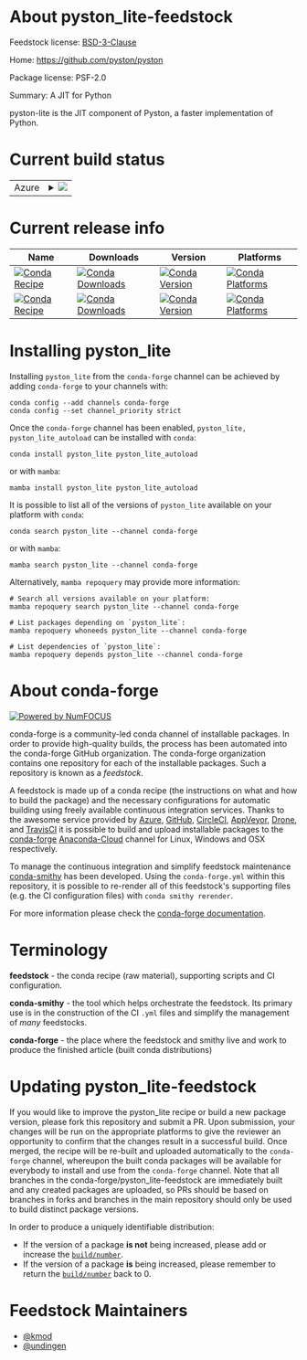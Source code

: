 About pyston_lite-feedstock
===========================

Feedstock license: [BSD-3-Clause](https://github.com/conda-forge/pyston_lite-feedstock/blob/main/LICENSE.txt)

Home: https://github.com/pyston/pyston

Package license: PSF-2.0

Summary: A JIT for Python

pyston-lite is the JIT component of Pyston, a faster implementation of Python.


Current build status
====================


<table>
    
  <tr>
    <td>Azure</td>
    <td>
      <details>
        <summary>
          <a href="https://dev.azure.com/conda-forge/feedstock-builds/_build/latest?definitionId=16609&branchName=main">
            <img src="https://dev.azure.com/conda-forge/feedstock-builds/_apis/build/status/pyston_lite-feedstock?branchName=main">
          </a>
        </summary>
        <table>
          <thead><tr><th>Variant</th><th>Status</th></tr></thead>
          <tbody><tr>
              <td>linux_64_python3.8.____cpython</td>
              <td>
                <a href="https://dev.azure.com/conda-forge/feedstock-builds/_build/latest?definitionId=16609&branchName=main">
                  <img src="https://dev.azure.com/conda-forge/feedstock-builds/_apis/build/status/pyston_lite-feedstock?branchName=main&jobName=linux&configuration=linux%20linux_64_python3.8.____cpython" alt="variant">
                </a>
              </td>
            </tr><tr>
              <td>osx_64_python3.8.____cpython</td>
              <td>
                <a href="https://dev.azure.com/conda-forge/feedstock-builds/_build/latest?definitionId=16609&branchName=main">
                  <img src="https://dev.azure.com/conda-forge/feedstock-builds/_apis/build/status/pyston_lite-feedstock?branchName=main&jobName=osx&configuration=osx%20osx_64_python3.8.____cpython" alt="variant">
                </a>
              </td>
            </tr>
          </tbody>
        </table>
      </details>
    </td>
  </tr>
</table>

Current release info
====================

| Name | Downloads | Version | Platforms |
| --- | --- | --- | --- |
| [![Conda Recipe](https://img.shields.io/badge/recipe-pyston_lite-green.svg)](https://anaconda.org/conda-forge/pyston_lite) | [![Conda Downloads](https://img.shields.io/conda/dn/conda-forge/pyston_lite.svg)](https://anaconda.org/conda-forge/pyston_lite) | [![Conda Version](https://img.shields.io/conda/vn/conda-forge/pyston_lite.svg)](https://anaconda.org/conda-forge/pyston_lite) | [![Conda Platforms](https://img.shields.io/conda/pn/conda-forge/pyston_lite.svg)](https://anaconda.org/conda-forge/pyston_lite) |
| [![Conda Recipe](https://img.shields.io/badge/recipe-pyston_lite_autoload-green.svg)](https://anaconda.org/conda-forge/pyston_lite_autoload) | [![Conda Downloads](https://img.shields.io/conda/dn/conda-forge/pyston_lite_autoload.svg)](https://anaconda.org/conda-forge/pyston_lite_autoload) | [![Conda Version](https://img.shields.io/conda/vn/conda-forge/pyston_lite_autoload.svg)](https://anaconda.org/conda-forge/pyston_lite_autoload) | [![Conda Platforms](https://img.shields.io/conda/pn/conda-forge/pyston_lite_autoload.svg)](https://anaconda.org/conda-forge/pyston_lite_autoload) |

Installing pyston_lite
======================

Installing `pyston_lite` from the `conda-forge` channel can be achieved by adding `conda-forge` to your channels with:

```
conda config --add channels conda-forge
conda config --set channel_priority strict
```

Once the `conda-forge` channel has been enabled, `pyston_lite, pyston_lite_autoload` can be installed with `conda`:

```
conda install pyston_lite pyston_lite_autoload
```

or with `mamba`:

```
mamba install pyston_lite pyston_lite_autoload
```

It is possible to list all of the versions of `pyston_lite` available on your platform with `conda`:

```
conda search pyston_lite --channel conda-forge
```

or with `mamba`:

```
mamba search pyston_lite --channel conda-forge
```

Alternatively, `mamba repoquery` may provide more information:

```
# Search all versions available on your platform:
mamba repoquery search pyston_lite --channel conda-forge

# List packages depending on `pyston_lite`:
mamba repoquery whoneeds pyston_lite --channel conda-forge

# List dependencies of `pyston_lite`:
mamba repoquery depends pyston_lite --channel conda-forge
```


About conda-forge
=================

[![Powered by
NumFOCUS](https://img.shields.io/badge/powered%20by-NumFOCUS-orange.svg?style=flat&colorA=E1523D&colorB=007D8A)](https://numfocus.org)

conda-forge is a community-led conda channel of installable packages.
In order to provide high-quality builds, the process has been automated into the
conda-forge GitHub organization. The conda-forge organization contains one repository
for each of the installable packages. Such a repository is known as a *feedstock*.

A feedstock is made up of a conda recipe (the instructions on what and how to build
the package) and the necessary configurations for automatic building using freely
available continuous integration services. Thanks to the awesome service provided by
[Azure](https://azure.microsoft.com/en-us/services/devops/), [GitHub](https://github.com/),
[CircleCI](https://circleci.com/), [AppVeyor](https://www.appveyor.com/),
[Drone](https://cloud.drone.io/welcome), and [TravisCI](https://travis-ci.com/)
it is possible to build and upload installable packages to the
[conda-forge](https://anaconda.org/conda-forge) [Anaconda-Cloud](https://anaconda.org/)
channel for Linux, Windows and OSX respectively.

To manage the continuous integration and simplify feedstock maintenance
[conda-smithy](https://github.com/conda-forge/conda-smithy) has been developed.
Using the ``conda-forge.yml`` within this repository, it is possible to re-render all of
this feedstock's supporting files (e.g. the CI configuration files) with ``conda smithy rerender``.

For more information please check the [conda-forge documentation](https://conda-forge.org/docs/).

Terminology
===========

**feedstock** - the conda recipe (raw material), supporting scripts and CI configuration.

**conda-smithy** - the tool which helps orchestrate the feedstock.
                   Its primary use is in the construction of the CI ``.yml`` files
                   and simplify the management of *many* feedstocks.

**conda-forge** - the place where the feedstock and smithy live and work to
                  produce the finished article (built conda distributions)


Updating pyston_lite-feedstock
==============================

If you would like to improve the pyston_lite recipe or build a new
package version, please fork this repository and submit a PR. Upon submission,
your changes will be run on the appropriate platforms to give the reviewer an
opportunity to confirm that the changes result in a successful build. Once
merged, the recipe will be re-built and uploaded automatically to the
`conda-forge` channel, whereupon the built conda packages will be available for
everybody to install and use from the `conda-forge` channel.
Note that all branches in the conda-forge/pyston_lite-feedstock are
immediately built and any created packages are uploaded, so PRs should be based
on branches in forks and branches in the main repository should only be used to
build distinct package versions.

In order to produce a uniquely identifiable distribution:
 * If the version of a package **is not** being increased, please add or increase
   the [``build/number``](https://docs.conda.io/projects/conda-build/en/latest/resources/define-metadata.html#build-number-and-string).
 * If the version of a package **is** being increased, please remember to return
   the [``build/number``](https://docs.conda.io/projects/conda-build/en/latest/resources/define-metadata.html#build-number-and-string)
   back to 0.

Feedstock Maintainers
=====================

* [@kmod](https://github.com/kmod/)
* [@undingen](https://github.com/undingen/)

